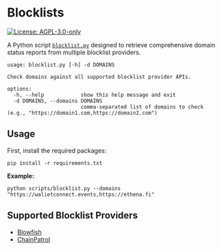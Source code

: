 # Blocklists

[![License: AGPL-3.0-only](https://img.shields.io/badge/License-AGPL--3.0--only-blue)](https://www.gnu.org/licenses/agpl-3.0)

A Python script [`blocklist.py`](./scripts/blocklist.py) designed to retrieve comprehensive domain status reports from multiple blocklist providers.

```console
usage: blocklist.py [-h] -d DOMAINS

Check domains against all supported blocklist provider APIs.

options:
  -h, --help            show this help message and exit
  -d DOMAINS, --domains DOMAINS
                        comma-separated list of domains to check (e.g., "https://domain1.com,https://domain2.com")
```

## Usage

First, install the required packages:

```console
pip install -r requirements.txt
```

**Example:**

```console
python scripts/blocklist.py --domains "https://walietconnect.events,https://ethena.fi"
```

## Supported Blocklist Providers

- [Blowfish](https://blowfish.xyz)
- [ChainPatrol](https://chainpatrol.io)
